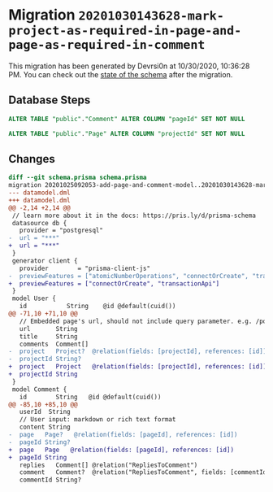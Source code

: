 # Migration `20201030143628-mark-project-as-required-in-page-and-page-as-required-in-comment`

This migration has been generated by Devrsi0n at 10/30/2020, 10:36:28 PM.
You can check out the [state of the schema](./schema.prisma) after the migration.

## Database Steps

```sql
ALTER TABLE "public"."Comment" ALTER COLUMN "pageId" SET NOT NULL

ALTER TABLE "public"."Page" ALTER COLUMN "projectId" SET NOT NULL
```

## Changes

```diff
diff --git schema.prisma schema.prisma
migration 20201025092053-add-page-and-comment-model..20201030143628-mark-project-as-required-in-page-and-page-as-required-in-comment
--- datamodel.dml
+++ datamodel.dml
@@ -2,14 +2,14 @@
 // learn more about it in the docs: https://pris.ly/d/prisma-schema
 datasource db {
   provider = "postgresql"
-  url = "***"
+  url = "***"
 }
 generator client {
   provider        = "prisma-client-js"
-  previewFeatures = ["atomicNumberOperations", "connectOrCreate", "transactionApi"]
+  previewFeatures = ["connectOrCreate", "transactionApi"]
 }
 model User {
   id           String    @id @default(cuid())
@@ -71,10 +71,10 @@
   // Embedded page's url, should not include query parameter. e.g. /post?id=123
   url       String
   title     String
   comments  Comment[]
-  project   Project?  @relation(fields: [projectId], references: [id])
-  projectId String?
+  project   Project   @relation(fields: [projectId], references: [id])
+  projectId String
 }
 model Comment {
   id        String   @id @default(cuid())
@@ -85,10 +85,10 @@
   userId  String
   // User input: markdown or rich text format
   content String
-  page   Page?   @relation(fields: [pageId], references: [id])
-  pageId String?
+  page   Page   @relation(fields: [pageId], references: [id])
+  pageId String
   replies   Comment[] @relation("RepliesToComment")
   comment   Comment?  @relation("RepliesToComment", fields: [commentId], references: [id])
   commentId String?
```
